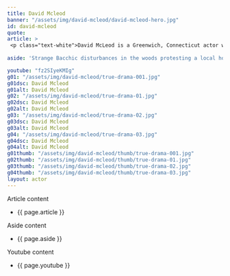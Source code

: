 ```yaml
---
title: David Mcleod
banner: "/assets/img/david-mcleod/david-mcleod-hero.jpg"
id: david-mcleod
quote: 
article: >
 <p class="text-white">David McLeod is a Greenwich, Connecticut actor who took on two roles - Greenwich SWAT and Greenwich Slasher.  He explains, “The original Greenwich Slasher lived in Greenwich in the 1980’s and wrote his manifesto while on death row. So the Slashers in this film are his disciples – we are trying to be like him. I have to admit, that the Slasher manifesto is a very scary book – and it features many familiar local landmarks like Todd’s Point. The Slasher masks are all hand-made out of Polymer clay and they have a very distinctive large frog or fish-like mouth. It’s a very sad mouth that also evokes being underwater because so much of the Slasher’s voyeurism was around water.”</p>
 
aside: 'Strange Bacchic disturbances in the woods protesting a local horror movie prompt a police investigation. A shadowy figure emerges.  Calling himself the God of Drama, he believes that he can achieve the seemingly impossible goal of returning drama to its original purpose – of preparing citizens for leadership in democracy. As the horror movie spirals out of control, and the Bacchae are consumed in violence - can officer Ailish Walsh discern the truth before a gruesome Greek drama unfolds? <br><br> Director James Thomas creates a Greek tragedy for our time. A horror story that looks at the original role of drama – as the companion invention of democracy – to shed light on how modern media is still working in our lives, in hidden ways, to rip us apart. True Drama is an alarm – a rare moment of clarity – a terrifying jolt - and an invitation to enjoy the true transcendental power of drama to help us envision a better Democracy. '

youtube: "fz2SIyeKMIg"
g01: "/assets/img/david-mcleod/true-drama-001.jpg"
g01dsc: David Mcleod
g01alt: David Mcleod
g02: "/assets/img/david-mcleod/true-drama-01.jpg"
g02dsc: David Mcleod
g02alt: David Mcleod
g03: "/assets/img/david-mcleod/true-drama-02.jpg"
g03dsc: David Mcleod
g03alt: David Mcleod  
g04: "/assets/img/david-mcleod/true-drama-03.jpg"
g04dsc: David Mcleod
g04alt: David Mcleod 
g01thumb: "/assets/img/david-mcleod/thumb/true-drama-001.jpg"
g02thumb: "/assets/img/david-mcleod/thumb/true-drama-01.jpg"
g03thumb: "/assets/img/david-mcleod/thumb/true-drama-02.jpg"
g04thumb: "/assets/img/david-mcleod/thumb/true-drama-03.jpg"
layout: actor
---
```


Article content
* {{ page.article }}

Aside content
* {{ page.aside }}

Youtube content
* {{ page.youtube }}

